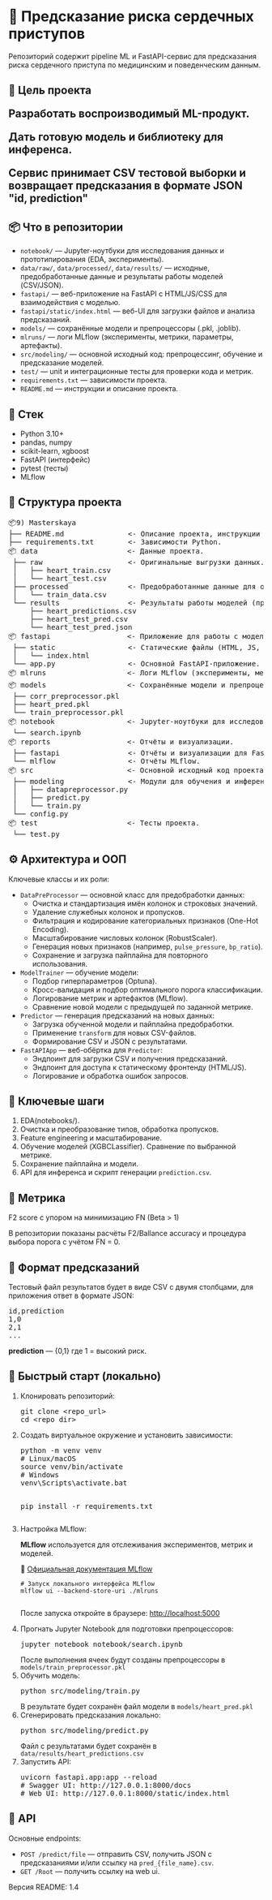 <!DOCTYPE html>
<html lang="ru">
<body>

<h1>💓 Предсказание риска сердечных приступов</h1>

<p>Репозиторий содержит pipeline ML и FastAPI-сервис для предсказания риска сердечного приступа по медицинским и поведенческим данным.</p>

<h2>🎯 Цель проекта</p>
<p>Разработать воспроизводимый ML-продукт.</p>
<p>Дать готовую модель и библиотеку для инференса.</p>
<p>Сервис принимает CSV тестовой выборки и возвращает предсказания в формате JSON "id, prediction"</p>

<h2>📦 Что в репозитории</h2>
<ul>
  <li><code>notebook/</code> — Jupyter-ноутбуки для исследования данных и прототипирования (EDA, эксперименты).</li>
  <li><code>data/raw/</code>, <code>data/processed/</code>, <code>data/results/</code> — исходные, предобработанные данные и результаты работы моделей (CSV/JSON).</li>
  <li><code>fastapi/</code> — веб-приложение на FastAPI с HTML/JS/CSS для взаимодействия с моделью.</li>
  <li><code>fastapi/static/index.html</code> — веб-UI для загрузки файлов и анализа предсказаний.</li>
  <li><code>models/</code> — сохранённые модели и препроцессоры (.pkl, .joblib).</li>
  <li><code>mlruns/</code> — логи MLflow (эксперименты, метрики, параметры, артефакты).</li>
  <li><code>src/modeling/</code> — основной исходный код: препроцессинг, обучение и предсказание моделей.</li>
  <li><code>test/</code> — unit и интеграционные тесты для проверки кода и метрик.</li>
  <li><code>requirements.txt</code> — зависимости проекта.</li>
  <li><code>README.md</code> — инструкции и описание проекта.</li>
</ul>


<h2>🧩 Стек</h2>
<ul>
  <li>Python 3.10+</li>
  <li>pandas, numpy</li>
  <li>scikit-learn, xgboost</li>
  <li>FastAPI (интерфейс)</li>
  <li>pytest (тесты)</li>
  <li>MLflow</li>
</ul>

<h2>📁 Структура проекта</h2>
<pre>
📦9) Masterskaya
├── README.md               <- Описание проекта, инструкции для разработчиков и пользователей.
├── requirements.txt        <- Зависимости Python.
📦 data                     <- Данные проекта.
 ├── raw                    <- Оригинальные выгрузки данных.
 │   ├── heart_train.csv
 │   └── heart_test.csv
 ├── processed              <- Предобработанные данные для обучения моделей.
 │   └── train_data.csv
 └── results                <- Результаты работы моделей (предсказания, CSV/JSON файлы).
     ├── heart_predictions.csv
     ├── heart_test_pred.csv
     └── heart_test_pred.json
📦 fastapi                  <- Приложение для работы с моделью через веб.
 ├── static                 <- Статические файлы (HTML, JS, CSS).
 │   └── index.html
 └── app.py                 <- Основной FastAPI-приложение.
📦 mlruns                   <- Логи MLflow (эксперименты, метрики, параметры, артефакты).
📦 models                   <- Сохранённые модели и препроцессоры (.pkl, .joblib).
 ├── corr_preprocessor.pkl
 ├── heart_pred.pkl
 └── train_preprocessor.pkl
📦 notebook                 <- Jupyter-ноутбуки для исследования данных и прототипирования.
 └── search.ipynb
📦 reports                  <- Отчёты и визуализации.
 ├── fastapi                <- Отчёты и визуализации для FastAPI.
 └── mlflow                 <- Отчёты MLflow.
📦 src                      <- Основной исходный код проекта.
 ├── modeling               <- Модули для обучения и инференса моделей.
 │   ├── datapreprocessor.py
 │   ├── predict.py
 │   └── train.py
 └── config.py
📦 test                     <- Тесты проекта.
 └── test.py
</pre>

<h2>⚙️ Архитектура и ООП</h2>
<p>Ключевые классы и их роли:</p>
<ul>
  <li><code>DataPreProcessor</code> — основной класс для предобработки данных:
    <ul>
      <li>Очистка и стандартизация имён колонок и строковых значений.</li>
      <li>Удаление служебных колонок и пропусков.</li>
      <li>Фильтрация и кодирование категориальных признаков (One-Hot Encoding).</li>
      <li>Масштабирование числовых колонок (RobustScaler).</li>
      <li>Генерация новых признаков (например, <code>pulse_pressure</code>, <code>bp_ratio</code>).</li>
      <li>Сохранение и загрузка пайплайна для повторного использования.</li>
    </ul>
  </li>
  <li><code>ModelTrainer</code> — обучение модели:
    <ul>
      <li>Подбор гиперпараметров (Optuna).</li>
      <li>Кросс-валидация и подбор оптимального порога классификации.</li>
      <li>Логирование метрик и артефактов (MLflow).</li>
      <li>Сравнение новой модели с предыдущей по заданной метрике.</li>
    </ul>
  </li>
  <li><code>Predictor</code> — генерация предсказаний на новых данных:
    <ul>
      <li>Загрузка обученной модели и пайплайна предобработки.</li>
      <li>Применение <code>transform</code> для новых CSV-файлов.</li>
      <li>Формирование CSV и JSON с результатами.</li>
    </ul>
  </li>
  <li><code>FastAPIApp</code> — веб-обёртка для <code>Predictor</code>:
    <ul>
      <li>Эндпоинт для загрузки CSV и получения предсказаний.</li>
      <li>Эндпоинт для доступа к статическому фронтенду (HTML/JS).</li>
      <li>Логирование и обработка ошибок запросов.</li>
    </ul>
  </li>
</ul>

<h2>🔬 Ключевые шаги</h2>
<ol>
  <li>EDA(notebooks/).</li>
  <li>Очистка и преобразование типов, обработка пропусков.</li>
  <li>Feature engineering и масштабирование.</li>
  <li>Обучение моделей (XGBCLassifier). Сравнение по выбранной метрике.</li>
  <li>Сохранение пайплайна и модели.</li>
  <li>API для инференса и скрипт генерации <code>prediction.csv</code>.</li>
</ol>

<h2>📐 Метрика</h2>
<p>F2 score с упором на минимизацию FN (Beta > 1)</p>
<p>В репозитории показаны расчёты F2/Ballance accuracy и процедура выбора порога с учётом FN = 0.</p>

<h2>📁 Формат предсказаний</h2>
<p>Тестовый файл результатов будет в виде CSV с двумя столбцами, для приложения ответ в формате JSON:</p>
<pre>
id,prediction
1,0
2,1
...
</pre>
<p><strong>prediction</strong> — {0,1} где 1 = высокий риск.</p>

<h2>🚀 Быстрый старт (локально)</h2>
<ol>
  <li>Клонировать репозиторий:
    <pre>git clone &lt;repo_url&gt;
cd &lt;repo_dir&gt;</pre>
  </li>
  <li>Создать виртуальное окружение и установить зависимости:
    <pre>python -m venv venv
# Linux/macOS
source venv/bin/activate
# Windows
venv\Scripts\activate.bat

pip install -r requirements.txt</pre>
  </li>
  <li>Настройка MLflow:
    <p><strong>MLflow</strong> используется для отслеживания экспериментов, метрик и моделей.</p>
    <p>📘 <a href="https://mlflow.org/docs/latest/index.html" target="_blank">Официальная документация MLflow</a></p>
    <pre><code># Запуск локального интерфейса MLflow
mlflow ui --backend-store-uri ./mlruns
    </code></pre>
    <p>После запуска откройте в браузере: <a href="http://localhost:5000" target="_blank">http://localhost:5000</a></p>
  </li>
  <li>Прогнать Jupyter Notebook для подготовки препроцессоров:
    <pre>jupyter notebook notebook/search.ipynb</pre>
    После выполнения ячеек будут созданы препроцессоры в <code>models/train_preprocessor.pkl</code>
  </li>
  <li>Обучить модель:
    <pre>python src/modeling/train.py</pre>
    В результате будет сохранён файл модели в <code>models/heart_pred.pkl</code>
  </li>
  <li>Сгенерировать предсказания локально:
    <pre>python src/modeling/predict.py</pre>
    Файл с результатами будет сохранён в <code>data/results/heart_predictions.csv</code>
  </li>
  <li>Запустить API:
    <pre>uvicorn fastapi.app:app --reload
# Swagger UI: http://127.0.0.1:8000/docs
# Web UI: http://127.0.0.1:8000/static/index.html</pre>
  </li>
</ol>

<h2>🔧 API</h2>
<p>Основные endpoints:</p>
<ul>
  <li><code>POST /predict/file</code> — отправить CSV, получить JSON с предсказаниями и/или ссылку на <code>pred_{file_name}.csv</code>.</li>
  <li><code>GET /Root</code> — получить ссылку на web ui.</li>
</ul>

<footer>
  <p>Версия README: 1.4</p>
</footer>

</body>
</html>